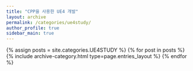 ```yaml
---
title: "CPP을 사용한 UE4 개발"
layout: archive
permalink: /categories/ue4study/
author_profile: true
sidebar_main: true
---
```



{% assign posts = site.categories.UE4STUDY %}
{% for post in posts %} {% include archive-category.html type=page.entries_layout %} {% endfor %}
